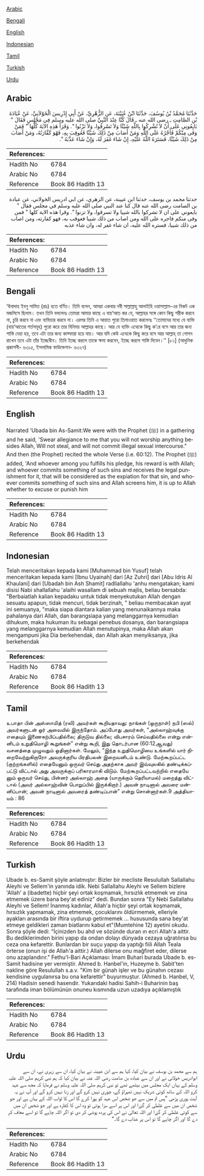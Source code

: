 [Arabic](#arabic)

[Bengali](#bengali)

[English](#english)

[Indonesian](#indonesian)

[Tamil](#tamil)

[Turkish](#turkish)

[Urdu](#urdu)

## Arabic


<div dir="rtl" lang="ar" style={{fontSize:'larger',backgroundColor:'#f8f9fa',padding:20}}>
حَدَّثَنَا مُحَمَّدُ بْنُ يُوسُفَ، حَدَّثَنَا ابْنُ عُيَيْنَةَ، عَنِ الزُّهْرِيِّ، عَنْ أَبِي إِدْرِيسَ الْخَوْلاَنِيِّ، عَنْ عُبَادَةَ بْنِ الصَّامِتِ ـ رضى الله عنه ـ قَالَ كُنَّا عِنْدَ النَّبِيِّ صلى الله عليه وسلم فِي مَجْلِسٍ فَقَالَ ‏"‏ بَايِعُونِي عَلَى أَنْ لاَ تُشْرِكُوا بِاللَّهِ شَيْئًا وَلاَ تَسْرِقُوا، وَلاَ تَزْنُوا ‏"‏‏.‏ وَقَرَأَ هَذِهِ الآيَةَ كُلَّهَا ‏"‏ فَمَنْ وَفَى مِنْكُمْ فَأَجْرُهُ عَلَى اللَّهِ وَمَنْ أَصَابَ مِنْ ذَلِكَ شَيْئًا فَعُوقِبَ بِهِ، فَهْوَ كَفَّارَتُهُ، وَمَنْ أَصَابَ مِنْ ذَلِكَ شَيْئًا، فَسَتَرَهُ اللَّهُ عَلَيْهِ، إِنْ شَاءَ غَفَرَ لَهُ، وَإِنْ شَاءَ عَذَّبَهُ ‏"‏‏.‏
</div>
<div style={{backgroundColor:'#f8f9fa',padding:20, marginBottom: 10}}><table> <thead> <tr> <th>References:</th> <th></th> </tr> </thead> <tbody><tr><td>Hadith No</td><td>6784</td></tr><tr><td>Arabic No</td><td>6784</td></tr><tr><td>Reference</td><td>Book 86 Hadith 13</td></tr></tbody></table></div>


<div dir="rtl" lang="ar" style={{fontSize:'larger',backgroundColor:'#f8f9fa',padding:20}}>
حدثنا محمد بن يوسف، حدثنا ابن عيينة، عن الزهري، عن ابي ادريس الخولاني، عن عبادة بن الصامت رضى الله عنه قال كنا عند النبي صلى الله عليه وسلم في مجلس فقال " بايعوني على ان لا تشركوا بالله شييا ولا تسرقوا، ولا تزنوا ". وقرا هذه الاية كلها " فمن وفى منكم فاجره على الله ومن اصاب من ذلك شييا فعوقب به، فهو كفارته، ومن اصاب من ذلك شييا، فستره الله عليه، ان شاء غفر له، وان شاء عذبه
</div>
<div style={{backgroundColor:'#f8f9fa',padding:20, marginBottom: 10}}><table> <thead> <tr> <th>References:</th> <th></th> </tr> </thead> <tbody><tr><td>Hadith No</td><td>6784</td></tr><tr><td>Arabic No</td><td>6784</td></tr><tr><td>Reference</td><td>Book 86 Hadith 13</td></tr></tbody></table></div>

## Bengali


<div dir="ltr" lang="bn" style={{fontSize:'larger',backgroundColor:'#f8f9fa',padding:20}}>
‘উবাদাহ ইবনু সামিত (রাঃ) হতে বর্ণিত। তিনি বলেন, আমরা একবার নবী সাল্লাল্লাহু আলাইহি ওয়াসাল্লাম-এর নিকট এক মজলিসে ছিলাম। তখন তিনি বললেনঃ তোমরা আমার কাছে এ বায়‘আত কর যে, আল্লাহর সঙ্গে কোন কিছু শরীক করবে না, চুরি করবে না এবং ব্যভিচার করবে না। এরপর তিনি এ আয়াত পুরো তিলাওয়াত করলেনঃ ‘‘তোমাদের মধ্যে যে ব্যক্তি (বায়‘আতের শর্তসমূহ) পুরো করে তার বিনিময় আল্লাহর কাছে। আর যে ব্যক্তি এত্থেকে কিছু ক’রে বসে আর তার জন্য শাস্তি দেয়া হয়, তবে এটা তার জন্য কাফ্ফারা হয়ে যায়। আর যদি কেউ এত্থেকে কিছু করে বসে আর আল্লাহ্ তা গোপন রাখেন তবে এটা তাঁর ইচ্ছেধীন। তিনি ইচ্ছে করলে তাকে ক্ষমা করবেন, ইচ্ছে করলে শাস্তি দিবেন।’’ [৮১] (আধুনিক প্রকাশনী- ৬৩১৫, ইসলামিক ফাউন্ডেশন- ৬৩২৭)
</div>
<div style={{backgroundColor:'#f8f9fa',padding:20, marginBottom: 10}}><table> <thead> <tr> <th>References:</th> <th></th> </tr> </thead> <tbody><tr><td>Hadith No</td><td>6784</td></tr><tr><td>Arabic No</td><td>6784</td></tr><tr><td>Reference</td><td>Book 86 Hadith 13</td></tr></tbody></table></div>

## English


<div dir="ltr" lang="en" style={{fontSize:'larger',backgroundColor:'#f8f9fa',padding:20}}>
Narrated 'Ubada bin As-Samit:We were with the Prophet (ﷺ) in a gathering and he said, 'Swear allegiance to me that you will not worship anything besides Allah, Will not steal, and will not commit illegal sexual intercourse." And then (the Prophet) recited the whole Verse (i.e. 60:12). The Prophet (ﷺ) added, 'And whoever among you fulfills his pledge, his reward is with Allah; and whoever commits something of such sins and receives the legal punishment for it, that will be considered as the expiation for that sin, and whoever commits something of such sins and Allah screens him, it is up to Allah whether to excuse or punish him
</div>
<div style={{backgroundColor:'#f8f9fa',padding:20, marginBottom: 10}}><table> <thead> <tr> <th>References:</th> <th></th> </tr> </thead> <tbody><tr><td>Hadith No</td><td>6784</td></tr><tr><td>Arabic No</td><td>6784</td></tr><tr><td>Reference</td><td>Book 86 Hadith 13</td></tr></tbody></table></div>

## Indonesian


<div dir="ltr" lang="id" style={{fontSize:'larger',backgroundColor:'#f8f9fa',padding:20}}>
Telah menceritakan kepada kami [Muhammad bin Yusuf] telah menceritakan kepada kami [Ibnu Uyainah] dari [Az Zuhri] dari [Abu Idris Al Khaulani] dari [Ubadah bin Ash Shamit] radliallahu 'anhu mengatakan; kami disisi Nabi shallallahu 'alaihi wasallam di sebuah majlis, beliau bersabda: "Berbaiatlah kalian kepadaku untuk tidak menyekutukan Allah dengan sesuatu apapun, tidak mencuri, tidak berzinah, " beliau membacakan ayat ini semuanya, "maka siapa diantara kalian yang menunaikannya maka pahalanya dari Allah, dan barangsiapa yang melanggarnya kemudian dihukum, maka hukuman itu sebagai penebus dosanya, dan barangsiapa yang melanggarnya kemudian Allah menutupinya, maka Allah akan mengampuni jika Dia berkehendak, dan Allah akan menyiksanya, jika berkehendak
</div>
<div style={{backgroundColor:'#f8f9fa',padding:20, marginBottom: 10}}><table> <thead> <tr> <th>References:</th> <th></th> </tr> </thead> <tbody><tr><td>Hadith No</td><td>6784</td></tr><tr><td>Arabic No</td><td>6784</td></tr><tr><td>Reference</td><td>Book 86 Hadith 13</td></tr></tbody></table></div>

## Tamil


<div dir="ltr" lang="ta" style={{fontSize:'larger',backgroundColor:'#f8f9fa',padding:20}}>
உபாதா பின் அஸ்ஸாமித் (ரலி) அவர்கள் கூறியதாவது: நாங்கள் (ஒருநாள்) நபி (ஸல்) அவர்களுடன் ஓர் அவையில் இருந்தோம். அப்போது அவர்கள், “அல்லாஹ்வுக்கு எதையும் இணைகற்பிப்பதில்லை; திருடுவ தில்லை; விபசாரம் செய்வதில்லை என்று என்னிடம் உறுதிமொழி கூறுங்கள்” என்று கூறி, இது தொடர்பான (60:12ஆவது) வசனத்தை முழுவதும் ஓதினார்கள். மேலும், “இந்த உறுதிமொழியை உங்களில் யார் நிறைவேற்றுகிறாரோ அவருக்குரிய பிரதிபலன் இறைவனிடம் உண்டு. மேற்கூறப்பட்ட (குற்றங்களில்) எதையேனும் ஒருவர் செய்து அதற்காக அவர் இவ்வுலகில் தண்டிக்கப்பட்டு விட்டால் அது அவருக்குப் பரிகாரமாகி விடும். மேற்கூறப்பட்டவற்றில் எதையே னும் ஒருவர் செய்து, பின்னர் அல்லாஹ் அதை (யாருக்கும் தெரியாமல்) மறைத்து விட்டால் (அவர் அல்லாஹ்வின் பொறுப்பில் இருக்கிறார்.) அவன் நாடினால் அவரை மன்னிப்பான்; அவன் நாடினால் அவரைத் தண்டிப்பான்” என்று சொன்னார்கள்.9 அத்தியாயம் : 86
</div>
<div style={{backgroundColor:'#f8f9fa',padding:20, marginBottom: 10}}><table> <thead> <tr> <th>References:</th> <th></th> </tr> </thead> <tbody><tr><td>Hadith No</td><td>6784</td></tr><tr><td>Arabic No</td><td>6784</td></tr><tr><td>Reference</td><td>Book 86 Hadith 13</td></tr></tbody></table></div>

## Turkish


<div dir="ltr" lang="tr" style={{fontSize:'larger',backgroundColor:'#f8f9fa',padding:20}}>
Ubade b. es-Samit şöyle anlatmıştır: Bizler bir mecliste Resulullah Sallallahu Aleyhi ve Sellem'in yanında idik. Nebi Sallallahu Aleyhi ve Sellem bizlere 'Allah' a (ibadette) hiçbir şeyi ortak koşmamak, hırsızlık etmemek ve zina etmemek üzere bana bey'at ediniz" dedi. Bundan sonra "Ey Nebi Sallallahu Aleyhi ve Sellem! İnanmış kadınlar, Allah'a hiçbir şeyi ortak koşmamak, hırsızlık yapmamak, zina etmemek, çocuklarını öldürmemek, elleriyle ayakları arasında bir iftira uydurup getirmemek ... hususunda sana bey'at etmeye geldikleri zaman biatlarını kabul et"(Mumtehine 12) ayetini okudu. Sonra şöyle dedi: "İçinizden bu ahd ve sözünde duran ın ecri Allah'a aittir. Bu dediklerimden birini yapıp da ondan dolayı dünyada cezaya uğratılırsa bu ceza ona kefarettir. Bunlardan bir suçu yapıp da yaptığı fiili Allah Teala örterse (onun işi de Allah'a aittir.) Allah dilerse onu mağfiret eder, dilerse onu azaplandırır." Fethu'l-Bari Açıklaması: İmam Buhari burada Ubade b. es-Samit hadisine yer vermiştir. Ahmed b. Hanbel'in, Huzeyme b. Sabit'ten nakline göre Resulullah s.a.v. "Kim bir günah işler ve bu günahın cezası kendisine uygulanırsa bu ona kefarettir" buyurmuştur. (Ahmed b. Hanbel, V, 214) Hadisin senedi hasendir. Yukarıdaki hadisi Sahih-i Buharinin baş tarafında iman bölümünün onuneu kısmında uzun uzadıya açıklamıştık
</div>
<div style={{backgroundColor:'#f8f9fa',padding:20, marginBottom: 10}}><table> <thead> <tr> <th>References:</th> <th></th> </tr> </thead> <tbody><tr><td>Hadith No</td><td>6784</td></tr><tr><td>Arabic No</td><td>6784</td></tr><tr><td>Reference</td><td>Book 86 Hadith 13</td></tr></tbody></table></div>

## Urdu


<div dir="rtl" lang="ur" style={{fontSize:'larger',backgroundColor:'#f8f9fa',padding:20}}>
ہم سے محمد بن یوسف نے بیان کیا، کہا ہم سے ابن عیینہ نے بیان کیا، ان سے زہری نے، ان سے ابوادریس خولانی نے اور ان سے عبادہ بن صامت رضی اللہ عنہ نے بیان کیا کہ ہم نبی کریم صلی اللہ علیہ وسلم کے یہاں ایک مجلس میں بیٹھے تھے تو نبی کریم صلی اللہ علیہ وسلم نے فرمایا کہ مجھ سے عہد کرو اللہ کے ساتھ کوئی شریک نہیں ٹھہراؤ گے، چوری نہیں کرو گے اور زنا نہیں کرو گے اور آپ نے یہ آیت پوری پڑھی ”پس تم میں سے جو شخص اس عہد کو پورا کرے گا اس کا ثواب اللہ کے یہاں ہے اور جو شخص ان میں سے غلطی کر گزرا اور اس پر اسے سزا ہوئی تو وہ اس کا کفارہ ہے اور جو شخص ان میں سے کوئی غلطی کر گزرا اور اللہ تعالیٰ نے اس کی پردہ پوشی کر دی تو اگر اللہ چاہے گا تو اسے معاف کر دے گا اور اگر چاہے گا تو اس پر عذاب دے گا۔“
</div>
<div style={{backgroundColor:'#f8f9fa',padding:20, marginBottom: 10}}><table> <thead> <tr> <th>References:</th> <th></th> </tr> </thead> <tbody><tr><td>Hadith No</td><td>6784</td></tr><tr><td>Arabic No</td><td>6784</td></tr><tr><td>Reference</td><td>Book 86 Hadith 13</td></tr></tbody></table></div>